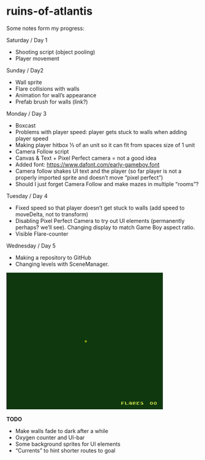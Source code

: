 # ruins-of-atlantis

Some notes form my progress:

Saturday / Day 1
- Shooting script (object pooling)
- Player movement

Sunday / Day2
- Wall sprite
- Flare collisions with walls
- Animation for wall’s appearance
- Prefab brush for walls (link?)

Monday / Day 3
- Boxcast
- Problems with player speed: player gets stuck to walls when adding player speed
- Making player hitbox ⅕ of an unit so it can fit from spaces size of 1 unit
- Camera Follow script
- Canvas & Text + Pixel Perfect camera = not a good idea
- Added font: https://www.dafont.com/early-gameboy.font
- Camera follow shakes UI text and the player (so far player is not a properly imported sprite and doesn’t move “pixel perfect”)
- Should I just forget Camera Follow and make mazes in multiple “rooms”?

Tuesday / Day 4
- Fixed speed so that player doesn’t get stuck to walls (add speed to moveDelta, not to transform)
- Disabling Pixel Perfect Camera to try out UI elements (permanently perhaps? we’ll see). Changing display to match Game Boy aspect ratio.
- Visible Flare-counter

Wednesday / Day 5
- Making a repository to GitHub
- Changing levels with SceneManager.

![](2020-09-02-22-41.gif)

**TODO**
- Make walls fade to dark after a while
- Oxygen counter and UI-bar
- Some background sprites for UI elements
- “Currents” to hint shorter routes to goal
